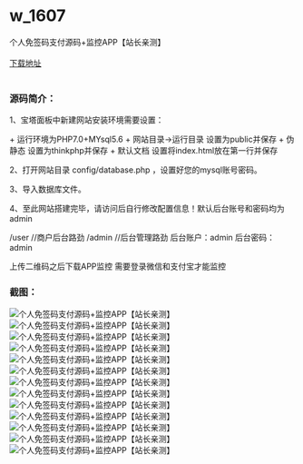# w_1607
个人免签码支付源码+监控APP【站长亲测】
<br/></br>
[下载地址](https://www.uuid2.com/1607.html "下载地址")
<br/></br>
<h3>源码简介：</h3>
<p>1、宝塔面板中新建网站安装环境需要设置：<p>
<p>+ 运行环境为PHP7.0+MYsql5.6
+ 网站目录->运行目录 设置为public并保存
+ 伪静态 设置为thinkphp并保存
+ 默认文档 设置将index.html放在第一行并保存<p>
<p>2、打开网站目录 config/database.php ，设置好您的mysql账号密码。<p>
<p>3、导入数据库文件。<p>
<p>4、至此网站搭建完毕，请访问后自行修改配置信息！默认后台账号和密码均为admin<p>
<p>/user //商户后台路劲
/admin //后台管理路劲
后台账户：admin
后台密码：admin<p>
<p>上传二维码之后下载APP监控 需要登录微信和支付宝才能监控<p>
<h3>截图：</h3>
<img src="https://www.uuid2.com/wp-content/uploads/img/202109/2a2a78f912.jpg" alt="个人免签码支付源码+监控APP【站长亲测】"><img src="https://www.uuid2.com/wp-content/uploads/img/202109/f9554ec129.jpg" alt="个人免签码支付源码+监控APP【站长亲测】"><img src="https://www.uuid2.com/wp-content/uploads/img/202109/a652064499.jpg" alt="个人免签码支付源码+监控APP【站长亲测】"><img src="https://www.uuid2.com/wp-content/uploads/img/202109/ffca873705.jpg" alt="个人免签码支付源码+监控APP【站长亲测】"><img src="https://www.uuid2.com/wp-content/uploads/img/202109/c74bec1777.jpg" alt="个人免签码支付源码+监控APP【站长亲测】"><img src="https://www.uuid2.com/wp-content/uploads/img/202109/f22047b519.jpg" alt="个人免签码支付源码+监控APP【站长亲测】"><img src="https://www.uuid2.com/wp-content/uploads/img/202109/2c413ac505.jpg" alt="个人免签码支付源码+监控APP【站长亲测】"><img src="https://www.uuid2.com/wp-content/uploads/img/202109/2c413ac847.jpg" alt="个人免签码支付源码+监控APP【站长亲测】"><img src="https://www.uuid2.com/wp-content/uploads/img/202109/8c12312119.jpg" alt="个人免签码支付源码+监控APP【站长亲测】"><img src="https://www.uuid2.com/wp-content/uploads/img/202109/8c12312481.jpg" alt="个人免签码支付源码+监控APP【站长亲测】"><img src="https://www.uuid2.com/wp-content/uploads/img/202109/033b1d8415.jpg" alt="个人免签码支付源码+监控APP【站长亲测】"><img src="https://www.uuid2.com/wp-content/uploads/img/202109/033b1d8290.jpg" alt="个人免签码支付源码+监控APP【站长亲测】"><img src="https://www.uuid2.com/wp-content/uploads/img/202109/99b9d79287.jpg" alt="个人免签码支付源码+监控APP【站长亲测】">
